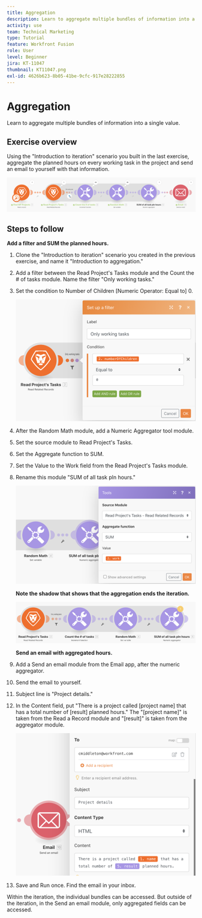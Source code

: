 ```yaml
---
title: Aggregation
description: Learn to aggregate multiple bundles of information into a single value.
activity: use
team: Technical Marketing
type: Tutorial
feature: Workfront Fusion
role: User
level: Beginner
jira: KT-11047
thumbnail: KT11047.png
exl-id: 4626b623-8b05-41be-9cfc-917e28222855
---
```

# Aggregation

Learn to aggregate multiple bundles of information into a single value.

## Exercise overview

Using the "Introduction to iteration" scenario you built in the last exercise, aggregate the planned hours on every working task in the project and send an email to yourself with that information.

   ![Aggregation Image 1](../12-exercises/assets/aggregation-walkthrough-1.png)

## Steps to follow

   **Add a filter and SUM the planned hours.**

1. Clone the "Introduction to iteration" scenario you created in the previous exercise, and name it "Introduction to aggregation."
1. Add a filter between the Read Project's Tasks module and the Count the # of tasks module. Name the filter "Only working tasks."
1. Set the condition to Number of Children [Numeric Operator: Equal to] 0.

   ![Aggregation Image 2](../12-exercises/assets/aggregation-walkthrough-2.png)

1. After the Random Math module, add a Numeric Aggregator tool module.
1. Set the source module to Read Project's Tasks.
1. Set the Aggregate function to SUM.
1. Set the Value to the Work field from the Read Project's Tasks module.
1. Rename this module "SUM of all task pln hours."

   ![Aggregation Image 3](../12-exercises/assets/aggregation-walkthrough-3.png)

    **Note the shadow that shows that the aggregation ends the iteration.**

   ![Aggregation Image 4](../12-exercises/assets/aggregation-walkthrough-4.png)

    **Send an email with aggregated hours.**

1. Add a Send an email module from the Email app, after the numeric aggregator.
1. Send the email to yourself.
1. Subject line is "Project details."
1. In the Content field, put "There is a project called [project name] that has a total number of [result] planned hours." The "[project name]" is taken from the Read a Record module and "[result]" is taken from the aggregator module.

   ![Aggregation Image 5](../12-exercises/assets/aggregation-walkthrough-5.png)

1. Save and Run once. Find the email in your inbox.

Within the iteration, the individual bundles can be accessed. But outside of the iteration, in the Send an email module, only aggregated fields can be accessed.

